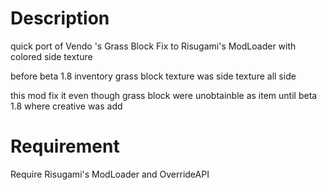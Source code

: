 # Description
quick port of Vendo 's Grass Block Fix to Risugami's ModLoader with colored side texture

before beta 1.8 inventory grass block texture was side texture all side

this mod fix it even though grass block were unobtainble as item until beta 1.8 where creative was add
# Requirement
Require Risugami's ModLoader and OverrideAPI

